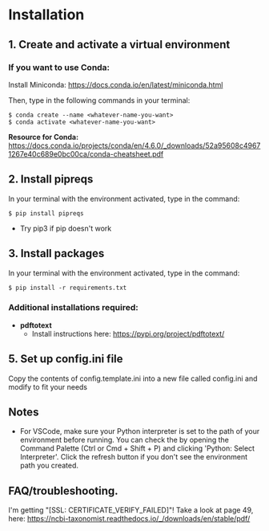 # Installation
## 1. Create and activate a virtual environment
### If you want to use Conda:
Install Miniconda: https://docs.conda.io/en/latest/miniconda.html

Then, type in the following commands in your terminal:
```
$ conda create --name <whatever-name-you-want>
$ conda activate <whatever-name-you-want>
```

**Resource for Conda:** https://docs.conda.io/projects/conda/en/4.6.0/_downloads/52a95608c49671267e40c689e0bc00ca/conda-cheatsheet.pdf 

## 2. Install pipreqs
In your terminal with the environment activated, type in the command:
```
$ pip install pipreqs
```
* Try pip3 if pip doesn't work

## 3. Install packages
In your terminal with the environment activated, type in the command:
```
$ pip install -r requirements.txt
```
### Additional installations required:
* **pdftotext**
    * Install instructions here: https://pypi.org/project/pdftotext/

## 5. Set up config.ini file
Copy the contents of config.template.ini into a new file called config.ini and modify to fit your needs

## Notes
* For VSCode, make sure your Python interpreter is set to the path of your environment before running. You can check the by opening the Command Palette (Ctrl or Cmd + Shift + P) and clicking 'Python: Select Interpreter'. Click the refresh button if you don't see the environment path you created. 

## FAQ/troubleshooting.

  I'm getting "[SSL: CERTIFICATE_VERIFY_FAILED]"! Take a look at page 49, here: https://ncbi-taxonomist.readthedocs.io/_/downloads/en/stable/pdf/
  